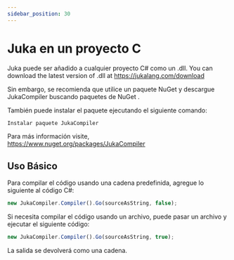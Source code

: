 ```yaml
---
sidebar_position: 30
---
```


# Juka en un proyecto C

Juka puede ser añadido a cualquier proyecto C# como un .dll. You can download the latest version of .dll at https://jukalang.com/download

Sin embargo, se recomienda que utilice un paquete NuGet y descargue JukaCompiler buscando paquetes de NuGet .

También puede instalar el paquete ejecutando el siguiente comando:

```jsx
Instalar paquete JukaCompiler
```

Para más información visite, https://www.nuget.org/packages/JukaCompiler

## Uso Básico

Para compilar el código usando una cadena predefinida, agregue lo siguiente al código C#:

```jsx
new JukaCompiler.Compiler().Go(sourceAsString, false);
```

Si necesita compilar el código usando un archivo, puede pasar un archivo y ejecutar el siguiente código:

```jsx
new JukaCompiler.Compiler().Go(sourceAsString, true);
```

La salida se devolverá como una cadena.
